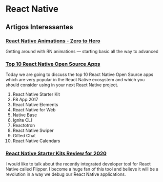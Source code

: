 # React Native

## Artigos Interessantes

### [React Native Animations - Zero to Hero](https://medium.com/wix-engineering/react-native-animations-zero-to-hero-17ebf7e8be81)

Getting around with RN animations — starting basic all the way to advanced

### [Top 10 React Native Open Source Apps](https://medium.com/javascript-in-plain-english/top-10-react-native-open-source-apps-e483539d72fe)

Today we are going to discuss the top 10 React Native Open Source apps which are very popular in the React Native ecosystem and which you should consider using in your next React Native project.

1. React Native Starter Kit
2. F8 App 2017
3. React Native Elements
4. React Native for Web
5. Native Base
6. Ignite CLI
7. Reactotron
8. React Native Swiper
9. Gifted Chat
10. React Native Calendars

### [React Native Starter Kits Review for 2020](https://blog.bitsrc.io/react-native-starter-kits-review-for-2020-f683b3607a6e)

I would like to talk about the recently integrated developer tool for React Native called Flipper. I become a huge fan of this tool and believe it will be a revolution in a way we debug our React Native applications.